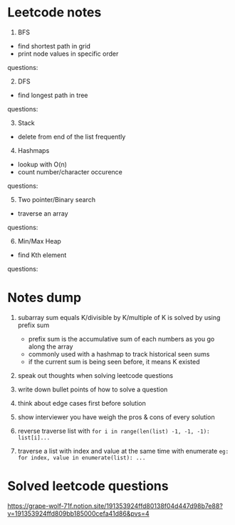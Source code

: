 # Leetcode notes

1. BFS
- find shortest path in grid
- print node values in specific order

questions:


2. DFS
- find longest path in tree

questions:


3. Stack
- delete from end of the list frequently


4. Hashmaps
- lookup with O(n)
- count number/character occurence

questions:

5. Two pointer/Binary search
- traverse an array

questions:

6. Min/Max Heap
- find Kth element

questions:


# Notes dump
1. subarray sum equals K/divisible by K/multiple of K is solved by using prefix sum
    - prefix sum is the accumulative sum of each numbers as you go along the array
    - commonly used with a hashmap to track historical seen sums
    - if the current sum is being seen before, it means K existed

2. speak out thoughts when solving leetcode questions
3. write down bullet points of how to solve a question
4. think about edge cases first before solution
5. show interviewer you have weigh the pros & cons of every solution
6. reverse traverse list with `for i in range(len(list) -1, -1, -1): list[i]...`
7. traverse a list with index and value at the same time with enumerate `eg: for index, value in enumerate(list): ...`

# Solved leetcode questions
https://grape-wolf-71f.notion.site/191353924ffd80138f04d447d98b7e88?v=191353924ffd809bb185000cefa41d86&pvs=4

